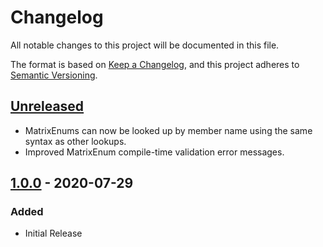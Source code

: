 # Changelog
All notable changes to this project will be documented in this file.

The format is based on [Keep a Changelog](https://keepachangelog.com/en/1.0.0/),
and this project adheres to [Semantic Versioning](https://semver.org/spec/v2.0.0.html).

## [Unreleased]
- MatrixEnums can now be looked up by member name using the same syntax as other lookups.
- Improved MatrixEnum compile-time validation error messages.

## [1.0.0] - 2020-07-29
### Added
- Initial Release

[Unreleased]: https://github.com/klaviyo/matrix_enum/compare/v1.0.0...HEAD
[1.0.0]: https://github.com/klaviyo/matrix_enum/releases/tag/v1.0.0
